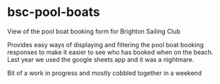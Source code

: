 # bsc-pool-boats
View of the pool boat booking form for Brighton Sailing Club

Provides easy ways of displaying and filtering the pool boat booking responses to make it easier to see who has booked when on the beach. 
Last year we used the google sheets app and it was a nightmare.

Bit of a work in progress and mostly cobbled together in a weekend
